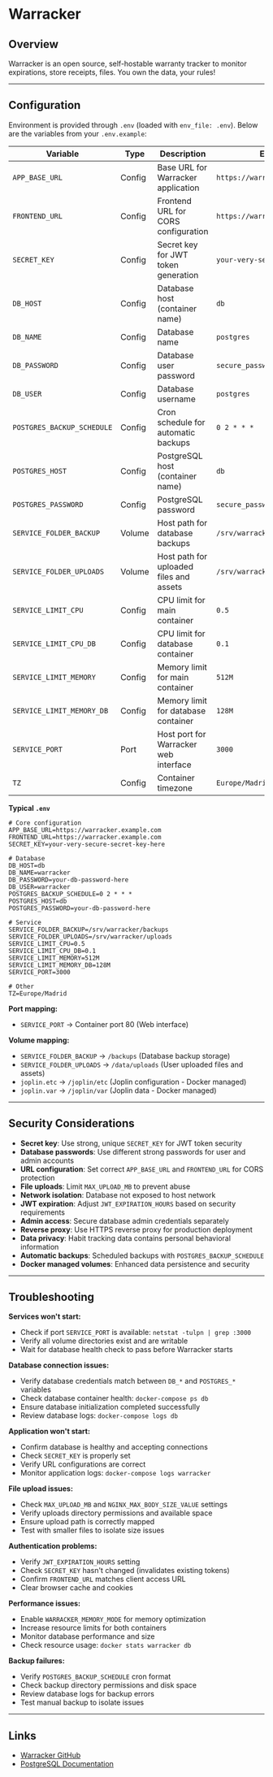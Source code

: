# Warracker

## Overview

Warracker is an open source, self-hostable warranty tracker to monitor
expirations, store receipts, files. You own the data, your rules!

---

## Configuration

Environment is provided through `.env` (loaded with `env_file: .env`). Below are
the variables from your `.env.example`:

| Variable                    | Type   | Description                             | Example                         | Required |
| --------------------------- | ------ | --------------------------------------- | ------------------------------- | -------- |
| `APP_BASE_URL`              | Config | Base URL for Warracker application      | `https://warracker.example.com` | Yes      |
| `FRONTEND_URL`              | Config | Frontend URL for CORS configuration     | `https://warracker.example.com` | Yes      |
| `SECRET_KEY`                | Config | Secret key for JWT token generation     | `your-very-secure-secret`       | Yes      |
| `DB_HOST`                   | Config | Database host (container name)          | `db`                            | Yes      |
| `DB_NAME`                   | Config | Database name                           | `postgres`                      | Yes      |
| `DB_PASSWORD`               | Config | Database user password                  | `secure_password123`            | Yes      |
| `DB_USER`                   | Config | Database username                       | `postgres`                      | Yes      |
| `POSTGRES_BACKUP_SCHEDULE`  | Config | Cron schedule for automatic backups     | `0 2 * * *`                     | Yes      |
| `POSTGRES_HOST`             | Config | PostgreSQL host (container name)        | `db`                            | Yes      |
| `POSTGRES_PASSWORD`         | Config | PostgreSQL password                     | `secure_password123`            | Yes      |
| `SERVICE_FOLDER_BACKUP`     | Volume | Host path for database backups          | `/srv/warracker/backups`        | Yes      |
| `SERVICE_FOLDER_UPLOADS`    | Volume | Host path for uploaded files and assets | `/srv/warracker/uploads`        | Yes      |
| `SERVICE_LIMIT_CPU`         | Config | CPU limit for main container            | `0.5`                           | Yes      |
| `SERVICE_LIMIT_CPU_DB`      | Config | CPU limit for database container        | `0.1`                           | Yes      |
| `SERVICE_LIMIT_MEMORY`      | Config | Memory limit for main container         | `512M`                          | Yes      |
| `SERVICE_LIMIT_MEMORY_DB`   | Config | Memory limit for database container     | `128M`                          | Yes      |
| `SERVICE_PORT`              | Port   | Host port for Warracker web interface   | `3000`                          | Yes      |
| `TZ`                        | Config | Container timezone                      | `Europe/Madrid`                 | Yes      |

**Typical `.env`**

```dotenv
# Core configuration
APP_BASE_URL=https://warracker.example.com
FRONTEND_URL=https://warracker.example.com
SECRET_KEY=your-very-secure-secret-key-here

# Database
DB_HOST=db
DB_NAME=warracker
DB_PASSWORD=your-db-password-here
DB_USER=warracker
POSTGRES_BACKUP_SCHEDULE=0 2 * * *
POSTGRES_HOST=db
POSTGRES_PASSWORD=your-db-password-here

# Service
SERVICE_FOLDER_BACKUP=/srv/warracker/backups
SERVICE_FOLDER_UPLOADS=/srv/warracker/uploads
SERVICE_LIMIT_CPU=0.5
SERVICE_LIMIT_CPU_DB=0.1
SERVICE_LIMIT_MEMORY=512M
SERVICE_LIMIT_MEMORY_DB=128M
SERVICE_PORT=3000

# Other
TZ=Europe/Madrid
```

**Port mapping:**
- `SERVICE_PORT` → Container port 80 (Web interface)

**Volume mapping:**
- `SERVICE_FOLDER_BACKUP` → `/backups` (Database backup storage)
- `SERVICE_FOLDER_UPLOADS` → `/data/uploads` (User uploaded files and assets)
- `joplin.etc` → `/joplin/etc` (Joplin configuration - Docker managed)
- `joplin.var` → `/joplin/var` (Joplin data - Docker managed)

---

## Security Considerations

- **Secret key**: Use strong, unique `SECRET_KEY` for JWT token security
- **Database passwords**: Use different strong passwords for user and admin
  accounts
- **URL configuration**: Set correct `APP_BASE_URL` and `FRONTEND_URL` for CORS
  protection
- **File uploads**: Limit `MAX_UPLOAD_MB` to prevent abuse
- **Network isolation**: Database not exposed to host network
- **JWT expiration**: Adjust `JWT_EXPIRATION_HOURS` based on security
  requirements
- **Admin access**: Secure database admin credentials separately
- **Reverse proxy**: Use HTTPS reverse proxy for production deployment
- **Data privacy**: Habit tracking data contains personal behavioral information
- **Automatic backups**: Scheduled backups with `POSTGRES_BACKUP_SCHEDULE`
- **Docker managed volumes**: Enhanced data persistence and security

---

## Troubleshooting

**Services won't start:**
- Check if port `SERVICE_PORT` is available: `netstat -tulpn | grep :3000`
- Verify all volume directories exist and are writable
- Wait for database health check to pass before Warracker starts

**Database connection issues:**
- Verify database credentials match between `DB_*` and `POSTGRES_*` variables
- Check database container health: `docker-compose ps db`
- Ensure database initialization completed successfully
- Review database logs: `docker-compose logs db`

**Application won't start:**
- Confirm database is healthy and accepting connections
- Check `SECRET_KEY` is properly set
- Verify URL configurations are correct
- Monitor application logs: `docker-compose logs warracker`

**File upload issues:**
- Check `MAX_UPLOAD_MB` and `NGINX_MAX_BODY_SIZE_VALUE` settings
- Verify uploads directory permissions and available space
- Ensure upload path is correctly mapped
- Test with smaller files to isolate size issues

**Authentication problems:**
- Verify `JWT_EXPIRATION_HOURS` setting
- Check `SECRET_KEY` hasn't changed (invalidates existing tokens)
- Confirm `FRONTEND_URL` matches client access URL
- Clear browser cache and cookies

**Performance issues:**
- Enable `WARRACKER_MEMORY_MODE` for memory optimization
- Increase resource limits for both containers
- Monitor database performance and size
- Check resource usage: `docker stats warracker db`

**Backup failures:**
- Verify `POSTGRES_BACKUP_SCHEDULE` cron format
- Check backup directory permissions and disk space
- Review database logs for backup errors
- Test manual backup to isolate issues

---

## Links

- [Warracker GitHub](https://github.com/Sassanix/warracker)
- [PostgreSQL Documentation](https://www.postgresql.org/docs/)

